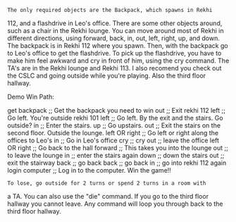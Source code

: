 	The only required objects are the Backpack, which spawns in Rekhi
112, and a flashdrive in Leo's office. There are some other objects
around, such as a chair in the Rekhi lounge. You can move around most
of Rekhi in different directions, using forward, back, in, out, left,
right, up, and down.
	The backpack is in Rekhi 112 where you spawn. Then, with the
backpack go to Leo's office to get the flashdrive. To pick up the
flashdrive, you have to make him feel awkward and cry in front of
him, using the cry command.
	The TA's are in the Rekhi lounge and Rekhi 113. I also recomend
you check out the CSLC and going outside while you're playing. Also
the third floor hallway.

Demo Win Path:

get backpack ;; Get the backpack you need to win
out ;; Exit rekhi 112
left ;; Go left. You're outside rekhi 101
left ;; Go left. By the exit and the stairs. Go outside?
in ;; Enter the stairs.
up ;; Go upstairs.
out ;; Exit the stairs on the second floor. Outside the lounge.
left OR right ;; Go left or right along the offices to Leo's
in ;; Go in Leo's office
cry ;; cry
out ;; leave the office
left OR right ;; Go back to the hall
forward ;; This takes you into the lounge
out ;; to leave the lounge
in ;; enter the stairs again
down ;; down the stairs
out ;; exit the stairway
back ;; go back
back ;; go back
in ;; go into rekhi 112 again
login computer ;; Log in to the computer. Win the game!!


	To lose, go outside for 2 turns or spend 2 turns in a room with
a TA. You can also use the "die" command. If you go to the third
floor hallway you cannot leave. Any command will loop you through
back to the third floor hallway.

